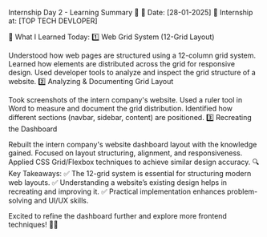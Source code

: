 Internship Day 2 - Learning Summary 🚀
📅 Date: [28-01-2025]
🏢 Internship at: [TOP TECH DEVLOPER]

📌 What I Learned Today:
1️⃣ Web Grid System (12-Grid Layout)

Understood how web pages are structured using a 12-column grid system.
Learned how elements are distributed across the grid for responsive design.
Used developer tools to analyze and inspect the grid structure of a website.
2️⃣ Analyzing & Documenting Grid Layout

Took screenshots of the intern company's website.
Used a ruler tool in Word to measure and document the grid distribution.
Identified how different sections (navbar, sidebar, content) are positioned.
3️⃣ Recreating the Dashboard

Rebuilt the intern company's website dashboard layout with the knowledge gained.
Focused on layout structuring, alignment, and responsiveness.
Applied CSS Grid/Flexbox techniques to achieve similar design accuracy.
🔍 Key Takeaways:
✅ The 12-grid system is essential for structuring modern web layouts.
✅ Understanding a website’s existing design helps in recreating and improving it.
✅ Practical implementation enhances problem-solving and UI/UX skills.

Excited to refine the dashboard further and explore more frontend techniques! 🚀🔥
